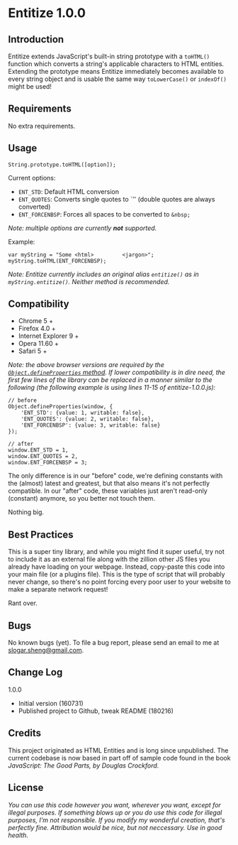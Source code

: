 Entitize 1.0.0
==============

Introduction
------------
Entitize extends JavaScript's built-in string prototype with a `toHTML()` function which
converts a string's applicable characters to HTML entities. Extending the prototype means Entitize
immediately becomes available to every string object and is usable the same way `toLowerCase()` or
`indexOf()` might be used!

Requirements
------------
No extra requirements.

Usage
-----
    String.prototype.toHTML([option]);
    
Current options:

-   `ENT_STD`: Default HTML conversion
-   `ENT_QUOTES`: Converts single quotes to `&#39;' (double quotes are always converted)
-   `ENT_FORCENBSP`: Forces all spaces to be converted to `&nbsp;`

*Note: multiple options are currently **not** supported.*

Example:

    var myString = "Some <html>         <jargon>";
    myString.toHTML(ENT_FORCENBSP);
    
*Note: Entitize currently includes an original alias `entitize()` as in `myString.entitize()`.
Neither method is recommended.*

Compatibility
-------------
-   Chrome 5 +
-   Firefox 4.0 +
-   Internet Explorer 9 +
-   Opera 11.60 +
-   Safari 5 +

*Note: the above browser versions are required by the [`Object.defineProperties` method](http://developer.mozilla.org/en-US/docs/Web/JavaScript/Reference/Global_Objects/Object/defineProperties).
If lower compatibility is in dire need, the first few lines of the library can be replaced
in a manner similar to the following (the following example is using lines 11-15 of entitize-1.0.0.js):*
    
    // before
    Object.defineProperties(window, {
        'ENT_STD': {value: 1, writable: false},
        'ENT_QUOTES': {value: 2, writable: false},
        'ENT_FORCENBSP': {value: 3, writable: false}
    });
    
    // after
    window.ENT_STD = 1,
    window.ENT_QUOTES = 2,
    window.ENT_FORCENBSP = 3;
    
The only difference is in our "before" code, we're defining constants with the
(almost) latest and greatest, but that also means it's not perfectly compatible. In our
"after" code, these variables just aren't read-only (constant) anymore, so you better not touch them.

Nothing big.
        
Best Practices
--------------
This is a super tiny library, and while you might find it super useful,
try not to include it as an external file along with the zillion other JS files you already
have loading on your webpage. Instead, copy-paste this code into your main file (or a plugins
file). This is the type of script that will probably never change, so there's no point forcing
every poor user to your website to make a separate network request!

Rant over.


Bugs
----
No known bugs (yet). To file a bug report, please send an email to me at
[slogar.sheng@gmail.com](mailto:slogar.sheng@gmail.com?subject=Entitize+Bug+Report).


Change Log
----------
1.0.0

-   Initial version (160731)
-   Published project to Github, tweak README (180216)

Credits
-------
This project originated as HTML Entities and is long since unpublished. The current codebase
is now based in part off of sample code found in the book *JavaScript: The Good Parts, by Douglas Crockford*.

License
-------
*You can use this code however you want, wherever you want, except for
illegal purposes. If something blows up or you do use this code for illegal purposes,
I'm not responsible. If you modify my wonderful creation, that's perfectly fine. Attribution
would be nice, but not neccessary. Use in good health.*